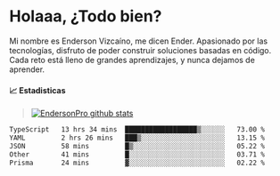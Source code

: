 
# Holaaa, ¿Todo bien?

Mi nombre es Enderson Vizcaíno, me dicen Ender. Apasionado por las tecnologías, disfruto de poder construir soluciones basadas en código. Cada reto está lleno de grandes aprendizajes, y nunca dejamos de aprender. 

#### :chart_with_upwards_trend: Estadisticas
> [![EndersonPro github stats](https://github-readme-stats.vercel.app/api?username=endersonpro&theme=vue-dark&show_icons=true)](https://github.com/anuraghazra/github-readme-stats) 


<!--START_SECTION:waka-->

```txt
TypeScript   13 hrs 34 mins  ██████████████████▒░░░░░░   73.00 %
YAML         2 hrs 26 mins   ███▒░░░░░░░░░░░░░░░░░░░░░   13.15 %
JSON         58 mins         █▒░░░░░░░░░░░░░░░░░░░░░░░   05.22 %
Other        41 mins         █░░░░░░░░░░░░░░░░░░░░░░░░   03.71 %
Prisma       24 mins         ▓░░░░░░░░░░░░░░░░░░░░░░░░   02.22 %
```

<!--END_SECTION:waka-->

[website]: https://endersonpro.github.io/portfolio/
[twitter]: https://twitter.com/endersonj_
[youtube]: https://youtube.com/ByEnderson
[instagram]: https://instagram.com/endersonvizc
[linkedin]: https://www.linkedin.com/in/enderson-vizcaino-2aa927175/

